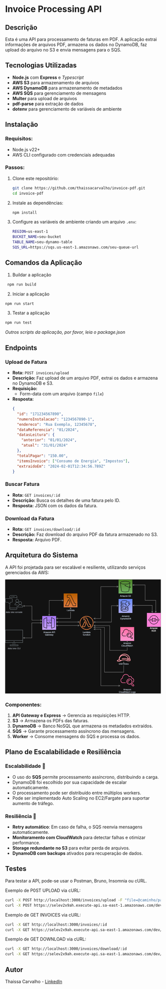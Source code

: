 # Invoice Processing API

## Descrição
Esta é uma API para processamento de faturas em PDF. A aplicação extrai informações de arquivos PDF, armazena os dados no DynamoDB, faz upload do arquivo no S3 e envia mensagens para o SQS.

## Tecnologias Utilizadas
- **Node.js** com **Express** e *Typescript*
- **AWS S3** para armazenamento de arquivos
- **AWS DynamoDB** para armazenamento de metadados
- **AWS SQS** para gerenciamento de mensagens
- **Multer** para upload de arquivos
- **pdf-parse** para extração de dados
- **dotenv** para gerenciamento de variáveis de ambiente

## Instalação
### Requisitos:
- Node.js v22+
- AWS CLI configurado com credenciais adequadas

### Passos:
1. Clone este repositório:
   ```sh
   git clone https://github.com/thaissacarvalho/invoice-pdf.git
   cd invoice-pdf
   ```
2. Instale as dependências:
   ```sh
   npm install
   ```
3. Configure as variáveis de ambiente criando um arquivo `.env`:
   ```sh
   REGION=us-east-1
   BUCKET_NAME=seu-bucket
   TABLE_NAME=seu-dynamo-table
   SQS_URL=https://sqs.us-east-1.amazonaws.com/seu-queue-url
   ```
## Comandos da Aplicação
  
   1. Buildar a aplicação
  ```sh
   npm run build
   ```
   
   2. Iniciar a aplicação
   ```sh
   npm run start
   ```
   
   3. Testar a aplicação
   ```sh
   npm run test
   ``` 
   
   *Outros scripts da aplicação, por favor, leia o package.json*
   
## Endpoints
### Upload de Fatura
- **Rota:** `POST invoices/upload`
- **Descrição:** Faz upload de um arquivo PDF, extrai os dados e armazena no DynamoDB e S3.
- **Requisição:**
  - Form-data com um arquivo (campo `file`)
- **Resposta:**
  ```json
  {
    "id": "171234567890",
    "numeroInstalacao": "1234567890-1",
    "endereco": "Rua Exemplo, 12345678",
    "dataReferencia": "01/2024",
    "datasLeitura": {
      "anterior": "01/01/2024",
      "atual": "31/01/2024"
    },
    "totalPagar": "150.00",
    "itemsInvoice": ["Consumo de Energia", "Impostos"],
    "extraidoEm": "2024-02-01T12:34:56.789Z"
  }
  ```

### Buscar Fatura
- **Rota:** `GET invoices/:id`
- **Descrição:** Busca os detalhes de uma fatura pelo ID.
- **Resposta:** JSON com os dados da fatura.

### Download da Fatura
- **Rota:** `GET invoices/download/:id`
- **Descrição:** Faz download do arquivo PDF da fatura armazenado no S3.
- **Resposta:** Arquivo PDF.

## Arquitetura do Sistema
A API foi projetada para ser escalável e resiliente, utilizando serviços gerenciados da AWS:

![Diagrama de Arquitetura](./src/assets/diagramaVisualAWS.drawio.png)

### Componentes:
1. **API Gateway e Express** → Gerencia as requisições HTTP.
2. **S3** → Armazena os PDFs das faturas.
3. **DynamoDB** → Banco NoSQL que armazena os metadados extraídos.
4. **SQS** → Garante processamento assíncrono das mensagens.
5. **Worker** → Consome mensagens do SQS e processa os dados.

## Plano de Escalabilidade e Resiliência
### Escalabilidade 🚀
- O uso do **SQS** permite processamento assíncrono, distribuindo a carga.
- DynamoDB foi escolhido por sua capacidade de escalar automaticamente.
- O processamento pode ser distribuído entre múltiplos workers.
- Pode ser implementado Auto Scaling no EC2/Fargate para suportar aumento de tráfego.

### Resiliência 🔄
- **Retry automático**: Em caso de falha, o SQS reenvia mensagens automaticamente.
- **Monitoramento com CloudWatch** para detectar falhas e otimizar performance.
- **Storage redundante no S3** para evitar perda de arquivos.
- **DynamoDB com backups** ativados para recuperação de dados.

## Testes
Para testar a API, pode-se usar o Postman, Bruno, Insomnia ou cURL.

Exemplo de P0ST UPLOAD via cURL:
```sh
curl -X POST http://localhost:3000/invoices/upload -F "file=@caminho/para/fatura.pdf"
curl -X POST https://selev2x9ah.execute-api.sa-east-1.amazonaws.com/dev/invoices/upload -F "file=@caminho/para/fatura.pdf"
```

Exemplo de GET INVOICES via cURL: 
```sh
curl -X GET http://localhost:3000/invoices/:id 
curl -X GET https://selev2x9ah.execute-api.sa-east-1.amazonaws.com/dev/invoices/{id}
```

Exemplo de GET DOWNLOAD via cURL: 
```sh
curl -X GET http://localhost:3000/invoices/download/:id 
curl -X GET https://selev2x9ah.execute-api.sa-east-1.amazonaws.com/dev/invoices/download/:id
```

## Autor
Thaissa Carvalho - [LinkedIn](https://linkedin.com/in/thaissacarvalho-ti)